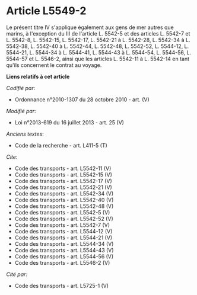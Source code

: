 # Article L5549-2

Le présent titre IV s'applique également aux gens de mer autres que marins, à l'exception du III de l'article L. 5542-5 et
des articles L. 5542-7 et L. 5542-8, L. 5542-15, L. 5542-17, L. 5542-21 à L. 5542-28, L. 5542-34 à L. 5542-38, 
L. 5542-40 à L. 5542-44, L. 5542-48, L. 5542-52, L. 5544-12, L. 5544-21, L. 5544-34 à L. 5544-41, L. 5544-43 à L. 5544-54, L.
5544-56, L. 5544-57 et L. 5546-2, ainsi que les articles L. 5542-11 à L. 5542-14 en tant qu'ils concernent le contrat au
voyage.

**Liens relatifs à cet article**

_Codifié par_:

  - Ordonnance n°2010-1307 du 28 octobre 2010 - art. (V)

_Modifié par_:

  - Loi n°2013-619 du 16 juillet 2013 - art. 25 (V)

_Anciens textes_:

  - Code de la recherche - art. L411-5 (T)

_Cite_:

  - Code des transports - art. L5542-11 (V)
  - Code des transports - art. L5542-15 (V)
  - Code des transports - art. L5542-17 (V)
  - Code des transports - art. L5542-21 (V)
  - Code des transports - art. L5542-34 (V)
  - Code des transports - art. L5542-40 (V)
  - Code des transports - art. L5542-48 (V)
  - Code des transports - art. L5542-5 (V)
  - Code des transports - art. L5542-52 (V)
  - Code des transports - art. L5542-7 (V)
  - Code des transports - art. L5544-12 (V)
  - Code des transports - art. L5544-21 (V)
  - Code des transports - art. L5544-34 (V)
  - Code des transports - art. L5544-43 (V)
  - Code des transports - art. L5544-56 (V)
  - Code des transports - art. L5546-2 (V)

_Cité par_:

  - Code des transports - art. L5725-1 (V)
